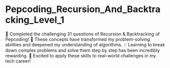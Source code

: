 # Pepcoding_Recursion_And_Backtracking_Level_1
🎉 Completed the challenging 31 questions of Recursion & Backtracking of Pepcoding! 🧠 These concepts have transformed my problem-solving abilities and deepened my understanding of algorithms. 💡 Learning to break down complex problems and solve them step by step has been incredibly rewarding. 🚀 Excited to apply these skills to real-world challenges in my tech career!
